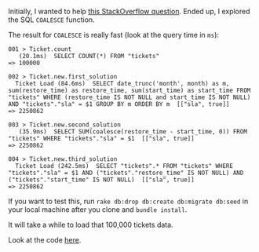 Initially, I wanted to help [this StackOverflow question](http://stackoverflow.com/q/42591051/1577357). Ended up, I explored the SQL `COALESCE` function.

The result for `COALESCE` is really fast (look at the query time in `ms`):

```
001 > Ticket.count
   (20.1ms)  SELECT COUNT(*) FROM "tickets"
=> 100000

002 > Ticket.new.first_solution
  Ticket Load (84.6ms)  SELECT date_trunc('month', month) as m, sum(restore_time) as restore_time, sum(start_time) as start_time FROM "tickets" WHERE (restore_time IS NOT NULL and start_time IS NOT NULL) AND "tickets"."sla" = $1 GROUP BY m ORDER BY m  [["sla", true]]
=> 2250862

003 > Ticket.new.second_solution
   (35.9ms)  SELECT SUM(coalesce(restore_time - start_time, 0)) FROM "tickets" WHERE "tickets"."sla" = $1  [["sla", true]]
=> 2250862

004 > Ticket.new.third_solution
  Ticket Load (242.5ms)  SELECT "tickets".* FROM "tickets" WHERE "tickets"."sla" = $1 AND ("tickets"."restore_time" IS NOT NULL) AND ("tickets"."start_time" IS NOT NULL)  [["sla", true]]
=> 2250862
 ```

 If you want to test this, run `rake db:drop db:create db:migrate db:seed` in your local machine after you clone and `bundle install`.

 It will take a while to load that 100,000 tickets data.

 Look at the code [here](app/models/ticket.rb).
